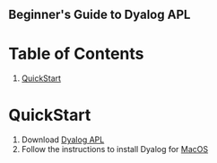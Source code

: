 ## Beginner's Guide to Dyalog APL

# Table of Contents
1. [QuickStart](#quickstart)

# QuickStart
1. Download [Dyalog APL](downloads)
2. Follow the instructions to install Dyalog for [MacOS](MacOS/INSTALL.md)
